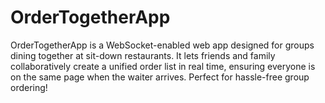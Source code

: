 # OrderTogetherApp
OrderTogetherApp is a WebSocket-enabled web app designed for groups dining together at sit-down restaurants. It lets friends and family collaboratively create a unified order list in real time, ensuring everyone is on the same page when the waiter arrives. Perfect for hassle-free group ordering!
